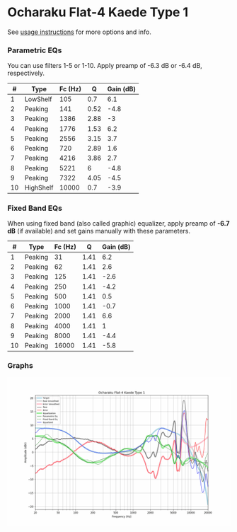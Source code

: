 # Ocharaku Flat-4 Kaede Type 1
See [usage instructions](https://github.com/jaakkopasanen/AutoEq#usage) for more options and info.

### Parametric EQs
You can use filters 1-5 or 1-10. Apply preamp of -6.3 dB or -6.4 dB, respectively.

|   # | Type      |   Fc (Hz) |    Q |   Gain (dB) |
|-----|-----------|-----------|------|-------------|
|   1 | LowShelf  |       105 | 0.7  |         6.1 |
|   2 | Peaking   |       141 | 0.52 |        -4.8 |
|   3 | Peaking   |      1386 | 2.88 |        -3   |
|   4 | Peaking   |      1776 | 1.53 |         6.2 |
|   5 | Peaking   |      2556 | 3.15 |         3.7 |
|   6 | Peaking   |       720 | 2.89 |         1.6 |
|   7 | Peaking   |      4216 | 3.86 |         2.7 |
|   8 | Peaking   |      5221 | 6    |        -4.8 |
|   9 | Peaking   |      7322 | 4.05 |        -4.5 |
|  10 | HighShelf |     10000 | 0.7  |        -3.9 |

### Fixed Band EQs
When using fixed band (also called graphic) equalizer, apply preamp of **-6.7 dB** (if available) and set gains manually with these parameters.

|   # | Type    |   Fc (Hz) |    Q |   Gain (dB) |
|-----|---------|-----------|------|-------------|
|   1 | Peaking |        31 | 1.41 |         6.2 |
|   2 | Peaking |        62 | 1.41 |         2.6 |
|   3 | Peaking |       125 | 1.41 |        -2.6 |
|   4 | Peaking |       250 | 1.41 |        -4.2 |
|   5 | Peaking |       500 | 1.41 |         0.5 |
|   6 | Peaking |      1000 | 1.41 |        -0.7 |
|   7 | Peaking |      2000 | 1.41 |         6.6 |
|   8 | Peaking |      4000 | 1.41 |         1   |
|   9 | Peaking |      8000 | 1.41 |        -4.4 |
|  10 | Peaking |     16000 | 1.41 |        -5.8 |

### Graphs
![](./Ocharaku%20Flat-4%20Kaede%20Type%201.png)
